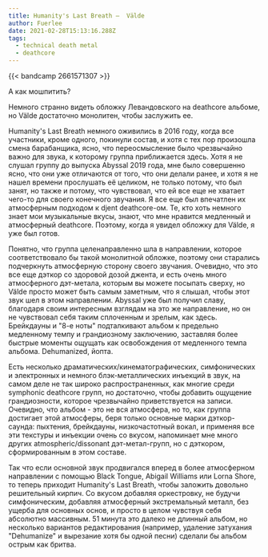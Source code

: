```yaml
---
title: Humanity's Last Breath —  Välde
author: Fuerlee
date: 2021-02-28T15:13:16.288Z
tags:
  - technical death metal
  - deathcore
---
```

{{< bandcamp 2661571307 >}}

А как мошпитить?

Немного странно видеть обложку Левандовского на deathcore альбоме, но Välde достаточно монолитен, чтобы заслужить ее.

Humanity's Last Breath немного оживились в 2016 году, когда все участники, кроме одного, покинули состав, и хотя с тех пор произошла смена барабанщика, ясно, что переосмысление было чрезвычайно важно для звука, к которому группа приближается здесь. Хотя я не слушал группу до выпуска Abyssal 2019 года, мне было совершенно ясно, что они уже отличаются от того, что они делали ранее, и хотя я не нашел времени прослушать её целиком, не только потому, что был занят, но также и потому, что чувствовал, что ей все еще не хватает чего-то для своего конечного звучания. Я все еще был впечатлен их атмосферным подходом к djent deathcore-ом. Те, кто хоть немного знает мои музыкальные вкусы, знают, что мне нравится медленный и атмосферный deathcore. Поэтому, когда я увидел обложку для Välde, я уже был готов.

Понятно, что группа целенаправленно шла в направлении, которое соответствовало бы такой монолитной обложке, поэтому они старались подчеркнуть атмосферную сторону своего звучания. Очевидно, что это все еще дэткор со здоровой дозой джента, и есть очень много атмосферного дэт-метала, которым вы можете посыпать сверху, но Välde просто может быть самым заметным, что я слышал, чтобы этот звук шел в этом направлении. Abyssal уже был получил славу, благодаря своим интересным взглядам на это же направление, но он не чувствовал себя таким сплоченным и зрелым, как здесь. Брейкдауны и "8-е ноты" подталкивают альбом  к предельно медленному темпу и грандиозному заключению, заставляя более быстрые моменты ощущать как освобождения от медленного темпа альбома. Dehumanized, йопта.

Есть несколько драматических/кинематографических, симфонических и электронных и немного блэк-металлических инъекций в звук, на самом деле не так широко распространенных, как многие среди symphonic deathcore групп, но достаточно, чтобы добавить ощущение грандиозности, которое чрезвычайно приветствуется на записи. Очевидно, что альбом - это не вся атмосфера, но то, как группа достигает этой атмосферы, беря только основные марки дэткор-саунда: пыхтения, брейкдауны, низкочастотный вокал, и применяя все эти текстуры и инъекции очень со вкусом, напоминает мне много других atmospheric/dissonant дэт-метал-групп, но с дэткором, сформированным в этом составе.

Так что если основной звук продвигался вперед в более атмосферном направлении с помощью Black Tongue, Abigail Williams или Lorna Shore, то теперь приходит Humanity's Last Breath, чтобы заложить довольно решительный кирпич. Со вкусом добавляя оркестровку, не будучи симфоническим, добавляя атмосферный экстремальный металл, без ущерба для основных основ, и просто в целом чувствуя себя абсолютно массивным. 51 минута это далеко не длинный альбом, но несколько вариантов редактирования (например, удаление затухания "Dehumanize" и вырезание хотя бы одной песни) сделали бы альбом острым как бритва.